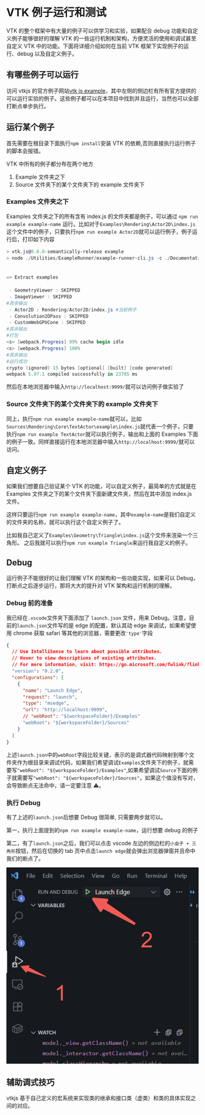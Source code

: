# VTK 例子运行和测试

VTK 的整个框架中有大量的例子可以供学习和实验，如果配合 debug 功能和自定义例子能够很好的理解 VTK 的一些运行机制和架构，方便灵活的使用和调试甚至自定义 VTK 中的功能。下面将详细介绍如何在当前 VTK 框架下实现例子的运行、debug 以及自定义例子。

## 有哪些例子可以运行

访问 vtkjs 的官方例子网站[vtk js example](https://kitware.github.io/vtk-js/examples/)，其中左侧的侧边栏有所有官方提供的可以运行实验的例子。这些例子都可以在本项目中找到并且运行，当然也可以全部打断点单步执行。

## 运行某个例子

首先需要在根目录下面执行`npm install`安装 VTK 的依赖,否则直接执行运行例子的脚本会报错。

VTK 中所有的例子都分布在两个地方

1. Example 文件夹之下
2. Source 文件夹下的某个文件夹下的 example 文件夹下

### Examples 文件夹之下

Examples 文件夹之下的所有含有 index.js 的文件夹都是例子，可以通过 `npm run example example-name` 运行。比如对于`Examples\Rendering\Actor2D\index.js`这个文件中的例子，只要执行`npm run example Actor2D`就可以运行例子，例子运行后，打印如下内容

```powershell
> vtk.js@0.0.0-semantically-release example
> node ./Utilities/ExampleRunner/example-runner-cli.js -c ./Documentation/config.js Actor2D


=> Extract examples

 - GeometryViewer : SKIPPED
 - ImageViewer : SKIPPED
#其余输出
 - Actor2D : Rendering/Actor2D/index.js #当前例子
 - Convolution2DPass : SKIPPED
 - CustomWebGPUCone : SKIPPED
#其余输出
#打包
<s> [webpack.Progress] 99% cache begin idle
<s> [webpack.Progress] 100%
#其余输出
#运行成功
crypto (ignored) 15 bytes [optional] [built] [code generated]
webpack 5.97.1 compiled successfully in 23785 ms
```

然后在本地浏览器中输入`http://localhost:9999/`就可以访问例子做实验了

### Source 文件夹下的某个文件夹下的 example 文件夹下

同上，执行`npm run example example-name`就可以，比如`Sources\Rendering\Core\TextActor\example\index.js`就代表一个例子，只要执行`npm run example TextActor`就可以执行例子，输出和上面的 Examples 下面的例子一致。同样直接运行在本地浏览器中输入`http://localhost:9999/`就可以访问。

## 自定义例子

如果我们想要自己验证某个 VTK 的功能，可以自定义例子，最简单的方式就是在 Examples 文件夹之下的某个文件夹下面新建文件夹，然后在其中添加 index.js 文件。

这样只要运行`npm run example example-name`，其中`example-name`是我们自定义的文件夹的名称，就可以执行这个自定义例子了。

比如我自己定义了`Examples\Geometry\Triangle\index.js`这个文件来渲染一个三角形。
之后我就可以执行`npm run example Triangle`来运行我自定义的例子。

## Debug

运行例子不能很好的让我们理解 VTK 的架构和一些功能实现，如果可以 Debug，打断点之后逐步运行，那将大大的提升对 VTK 架构和运行机制的理解。

### Debug 前的准备

我已经在`.vscode`文件夹下面添加了 `launch.json` 文件，用来 Debug。注意，目前的`launch.json`文件写的是 edge 的配置，默认其动 edge 来调试，如果希望使用 chrome 获取 safari 等其他的浏览器，需要更改`'type'`字段

```json
{
  // Use IntelliSense to learn about possible attributes.
  // Hover to view descriptions of existing attributes.
  // For more information, visit: https://go.microsoft.com/fwlink/?linkid=830387
  "version": "0.2.0",
  "configurations": [
    {
      "name": "Launch Edge",
      "request": "launch",
      "type": "msedge",
      "url": "http://localhost:9999",
      // "webRoot": "${workspaceFolder}/Examples"
      "webRoot": "${workspaceFolder}/Sources"
    }
  ]
}
```

上述`launch.json`中的`webRoot`字段比较关键，表示的是调式器代码映射到哪个文件夹作为根目录来调试代码，如果我们希望调试`Examples`文件夹下的例子，就需要写`"webRoot": "${workspaceFolder}/Examples"`,如果希望调试`Source`下面的例子就需要写`"webRoot": "${workspaceFolder}/Sources"`，如果这个值没有写对，会导致断点无法命中，请一定要注意 ⚠️。

### 执行 Debug

有了上述的`launch.json`后想要 Debug 很简单, 只需要两步就可以。

第一，执行上面提到的`npm run example example-name`，运行想要 debug 的例子

第二，有了`launch.json`之后，我们可以点击 vscode 左边的侧边栏的`小虫子 + 三角形`按钮，然后在切换的 tab 页中点击`launch edge`就会弹出浏览器弹窗并且命中我们的断点了。

![用VSCode Debug](./images/debug-example.png)

## 辅助调式技巧

vtkjs 基于自己定义的宏系统来实现类的继承和接口类（虚类）和类的具体实现之间的对应。
